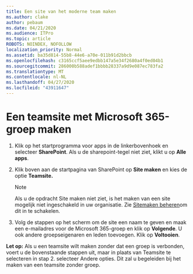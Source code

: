 ```yaml
---
title: Een site van het moderne team maken
ms.author: clake
author: pebaum
ms.date: 04/21/2020
ms.audience: ITPro
ms.topic: article
ROBOTS: NOINDEX, NOFOLLOW
localization_priority: Normal
ms.assetid: ba35d814-55b8-44e6-a70e-011b91d2bbcb
ms.openlocfilehash: c3165ccf5aee9edbb147a5e34f2680a4f0ed04b1
ms.sourcegitcommit: 286000b588adef1bbbb28337a9d9e087ec783fa2
ms.translationtype: MT
ms.contentlocale: nl-NL
ms.lasthandoff: 04/27/2020
ms.locfileid: "43911647"
---
```

# <a name="create-an-microsoft-365-group-connected-team-site"></a>Een teamsite met Microsoft 365-groep maken

1. Klik op het startprogramma voor apps in de linkerbovenhoek en selecteer **SharePoint**. Als u de sharepoint-tegel niet ziet, klikt u op **Alle apps**.
    
2. Klik boven aan de startpagina van SharePoint op **Site maken** en kies de optie **Teamsite.** 
    
    > [!NOTE]
    > Als u de opdracht Site maken niet ziet, is het maken van een site mogelijk niet ingeschakeld in uw organisatie. Zie [Sitemaken beheren](https://go.microsoft.com/fwlink/?linkid=2009644)om dit in te schakelen. 
  
3. Volg de stappen op het scherm om de site een naam te geven en maak een e-mailadres voor de Microsoft 365-groep en klik op **Volgende**. U ook andere groepseigenaren en leden toevoegen. Klik op **Voltooien**.
  
 **Let op:** Als u een teamsite wilt maken zonder dat een groep is verbonden, voert u de bovenstaande stappen uit, maar in plaats van Teamsite te selecteren in stap 2. selecteer Andere opties. Dit zal u begeleiden bij het maken van een teamsite zonder groep. 
    

